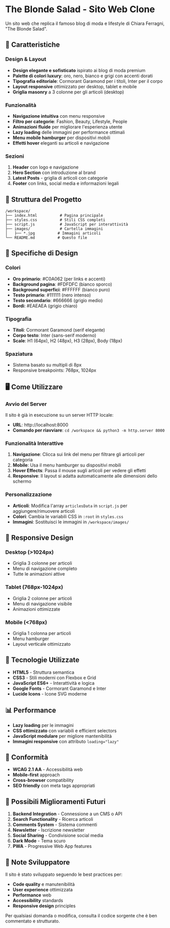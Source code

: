 # The Blonde Salad - Sito Web Clone

Un sito web che replica il famoso blog di moda e lifestyle di Chiara Ferragni, "The Blonde Salad".

## 🚀 Caratteristiche

### Design & Layout
- **Design elegante e sofisticato** ispirato ai blog di moda premium
- **Palette di colori luxury**: oro, nero, bianco e grigi con accenti dorati
- **Tipografia editoriale**: Cormorant Garamond per i titoli, Inter per il corpo
- **Layout responsive** ottimizzato per desktop, tablet e mobile
- **Griglia masonry** a 3 colonne per gli articoli (desktop)

### Funzionalità
- **Navigazione intuitiva** con menu responsive
- **Filtro per categorie**: Fashion, Beauty, Lifestyle, People
- **Animazioni fluide** per migliorare l'esperienza utente
- **Lazy loading** delle immagini per performance ottimali
- **Menu mobile hamburger** per dispositivi mobili
- **Effetti hover** eleganti su articoli e navigazione

### Sezioni
1. **Header** con logo e navigazione
2. **Hero Section** con introduzione al brand
3. **Latest Posts** - griglia di articoli con categorie
4. **Footer** con links, social media e informazioni legali

## 📁 Struttura del Progetto

```
/workspace/
├── index.html          # Pagina principale
├── styles.css          # Stili CSS completi
├── script.js           # JavaScript per interattività
├── images/             # Cartella immagini
│   ├── *.jpg          # Immagini articoli
└── README.md          # Questo file
```

## 🎨 Specifiche di Design

### Colori
- **Oro primario**: #C0A062 (per links e accenti)
- **Background pagina**: #FDFDFC (bianco sporco)
- **Background superfici**: #FFFFFF (bianco puro)
- **Testo primario**: #111111 (nero intenso)
- **Testo secondario**: #666666 (grigio medio)
- **Bordi**: #EAEAEA (grigio chiaro)

### Tipografia
- **Titoli**: Cormorant Garamond (serif elegante)
- **Corpo testo**: Inter (sans-serif moderno)
- **Scale**: H1 (64px), H2 (48px), H3 (28px), Body (18px)

### Spaziatura
- Sistema basato su multipli di 8px
- Responsive breakpoints: 768px, 1024px

## 🖥️ Come Utilizzare

### Avvio del Server
Il sito è già in esecuzione su un server HTTP locale:
- **URL**: http://localhost:8000
- **Comando per riavviare**: `cd /workspace && python3 -m http.server 8000`

### Funzionalità Interattive
1. **Navigazione**: Clicca sui link del menu per filtrare gli articoli per categoria
2. **Mobile**: Usa il menu hamburger su dispositivi mobili
3. **Hover Effects**: Passa il mouse sugli articoli per vedere gli effetti
4. **Responsive**: Il layout si adatta automaticamente alle dimensioni dello schermo

### Personalizzazione
- **Articoli**: Modifica l'array `articlesData` in `script.js` per aggiungere/rimuovere articoli
- **Colori**: Cambia le variabili CSS in `:root` in `styles.css`
- **Immagini**: Sostituisci le immagini in `/workspace/images/`

## 📱 Responsive Design

### Desktop (>1024px)
- Griglia 3 colonne per articoli
- Menu di navigazione completo
- Tutte le animazioni attive

### Tablet (768px-1024px)
- Griglia 2 colonne per articoli
- Menu di navigazione visibile
- Animazioni ottimizzate

### Mobile (<768px)
- Griglia 1 colonna per articoli
- Menu hamburger
- Layout verticale ottimizzato

## 🔧 Tecnologie Utilizzate

- **HTML5** - Struttura semantica
- **CSS3** - Stili moderni con Flexbox e Grid
- **JavaScript ES6+** - Interattività e logica
- **Google Fonts** - Cormorant Garamond e Inter
- **Lucide Icons** - Icone SVG moderne

## 📊 Performance

- **Lazy loading** per le immagini
- **CSS ottimizzato** con variabili e efficient selectors
- **JavaScript modulare** per migliore mantenibilità
- **Immagini responsive** con attributo `loading="lazy"`

## 🎯 Conformità

- **WCAG 2.1 AA** - Accessibilità web
- **Mobile-first** approach
- **Cross-browser** compatibility
- **SEO friendly** con meta tags appropriati

## 🔄 Possibili Miglioramenti Futuri

1. **Backend Integration** - Connessione a un CMS o API
2. **Search Functionality** - Ricerca articoli
3. **Comments System** - Sistema commenti
4. **Newsletter** - Iscrizione newsletter
5. **Social Sharing** - Condivisione social media
6. **Dark Mode** - Tema scuro
7. **PWA** - Progressive Web App features

## 📝 Note Sviluppatore

Il sito è stato sviluppato seguendo le best practices per:
- **Code quality** e manutenibilità
- **User experience** ottimizzata
- **Performance** web
- **Accessibility** standards
- **Responsive design** principles

Per qualsiasi domanda o modifica, consulta il codice sorgente che è ben commentato e strutturato.